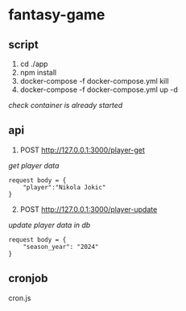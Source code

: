 # fantasy-game

## script
1. cd ./app
2. npm install 
3. docker-compose -f docker-compose.yml kill
4. docker-compose -f docker-compose.yml up -d 

*check container is already started* 

## api
1. POST http://127.0.0.1:3000/player-get 

*get player data*

    request body = {
        "player":"Nikola Jokic"
    }

2. POST http://127.0.0.1:3000/player-update 

*update player data in db*

    request body = {
        "season_year": "2024"
    }

## cronjob
cron.js
